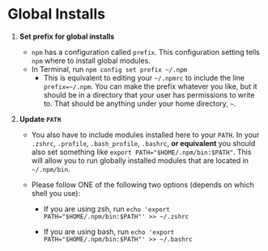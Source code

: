 # **Global Installs**

1. **Set prefix for global installs**
    - `npm` has a configuration called `prefix`. This configuration setting tells `npm` where to install global modules.
    - In Terminal, run `npm config set prefix ~/.npm`
        - This is equivalent to editing your `~/.npmrc` to include the line `prefix=~/.npm`. You can make the prefix whatever you like, but it should be in a directory that your user has permissions to write to. That should be anything under your home directory, `~`.

2. **Update `PATH`**
    - You also have to include modules installed here to your `PATH`. In your `.zshrc`, `.profile`, `.bash_profile`, `.bashrc`, **or equivalent** you should also set something like `export PATH="$HOME/.npm/bin:$PATH"`. This will allow you to run globally installed modules that are located in `~/.npm/bin`.

    - Please follow ONE of the following two options (depends on which shell you use):
    
      - If you are using zsh, run `echo 'export PATH="$HOME/.npm/bin:$PATH"' >> ~/.zshrc`

      - If you are using bash, run `echo 'export PATH="$HOME/.npm/bin:$PATH"' >> ~/.bashrc`
   

